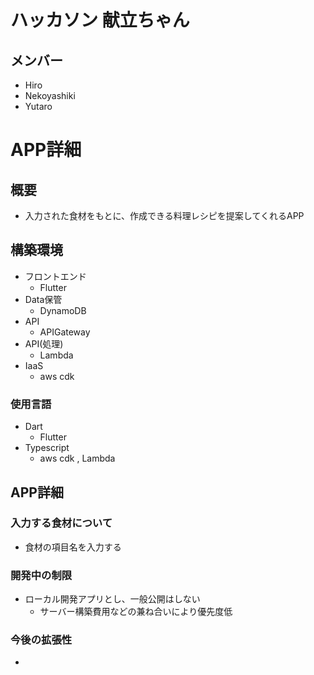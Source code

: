 # ハッカソン 献立ちゃん

## メンバー

- Hiro
- Nekoyashiki
- Yutaro

# APP詳細

## 概要

- 入力された食材をもとに、作成できる料理レシピを提案してくれるAPP

## 構築環境

- フロントエンド
  - Flutter
- Data保管
  - DynamoDB
- API
  - APIGateway
- API(処理)
  - Lambda
- IaaS
  - aws cdk

### 使用言語

- Dart
  - Flutter
- Typescript
  - aws cdk , Lambda

## APP詳細

### 入力する食材について
- 食材の項目名を入力する


### 開発中の制限
- ローカル開発アプリとし、一般公開はしない
  -  サーバー構築費用などの兼ね合いにより優先度低

### 今後の拡張性
- 